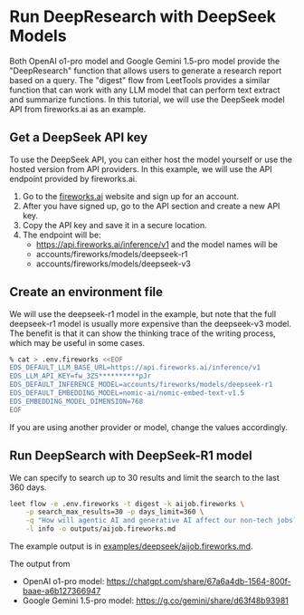 # Run DeepResearch with DeepSeek Models

Both OpenAI o1-pro model and Google Gemini 1.5-pro model provide the "DeepResearch"
function that allows users to generate a research report based on a query. The
"digest" flow from LeetTools provides a similar function that can work with any LLM
model that can perform text extract and summarize functions. In this tutorial, we will
use the DeepSeek model API from fireworks.ai as an example.

## Get a DeepSeek API key

To use the DeepSeek API, you can either host the model yourself or use the hosted
version from API providers. In this example, we will use the API endpoint provided by
fireworks.ai.

1. Go to the [fireworks.ai](https://fireworks.ai) website and sign up for an account.
2. After you have signed up, go to the API section and create a new API key.
3. Copy the API key and save it in a secure location.
4. The endpoint will be:
   - https://api.fireworks.ai/inference/v1
     and the model names will be
   - accounts/fireworks/models/deepseek-r1
   - accounts/fireworks/models/deepseek-v3

## Create an environment file

We will use the deepseek-r1 model in the example, but note that the full deepseek-r1
model is usually more expensive than the deepseek-v3 model. The benefit is that it can
show the thinking trace of the writing process, which may be useful in some cases.

```bash
% cat > .env.fireworks <<EOF
EDS_DEFAULT_LLM_BASE_URL=https://api.fireworks.ai/inference/v1
EDS_LLM_API_KEY=fw_3ZS**********pJr
EDS_DEFAULT_INFERENCE_MODEL=accounts/fireworks/models/deepseek-r1
EDS_DEFAULT_EMBEDDING_MODEL=nomic-ai/nomic-embed-text-v1.5
EDS_EMBEDDING_MODEL_DIMENSION=768
EOF
```

If you are using another provider or model, change the values accordingly.

## Run DeepSearch with DeepSeek-R1 model

We can specify to search up to 30 results and limit the search to the last 360 days.

```bash
leet flow -e .env.fireworks -t digest -k aijob.fireworks \
    -p search_max_results=30 -p days_limit=360 \
    -q "How will agentic AI and generative AI affect our non-tech jobs?"  \
    -l info -o outputs/aijob.fireworks.md
```

The example output is in [examples/deepseek/aijob.fireworks.md](examples/deepseek/aijob.fireworks.md).

The output from

- OpenAI o1-pro model: https://chatgpt.com/share/67a6a4db-1564-800f-baae-a6b127366947
- Google Gemini 1.5-pro model: https://g.co/gemini/share/d63f48b93981
